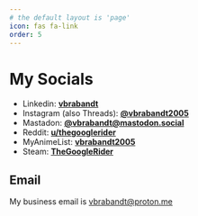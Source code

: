 ```yaml
---
# the default layout is 'page'
icon: fas fa-link
order: 5
---
```


# My Socials

- Linkedin: [**vbrabandt**](https://www.linkedin.com/in/vbrabandt/)
- Instagram (also Threads): [**@vbrabandt2005**](https://www.instagram.com/vbrabandt2005)
- Mastadon: [**@vbrabandt@mastodon.social**](https://mastodon.social/@vbrabandt)
- Reddit: [**u/thegooglerider**](https://www.reddit.com/user/thegooglerider)
- MyAnimeList: [**vbrabandt2005**](https://myanimelist.net/profile/vbrabandt2005)
- Steam: [**TheGoogleRider**](https://steamcommunity.com/id/thegooglerider)

## Email

My business email is <vbrabandt@proton.me>
